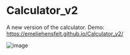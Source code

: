 # Calculator_v2
A new version of the calculator. 
Demo:  https://emeliehensfelt.github.io/Calculator_v2/

![image](https://github.com/emeliehensfelt/Calculator_v2/assets/137898083/089f5633-2847-47ba-9b9f-549b5ee54df1)

